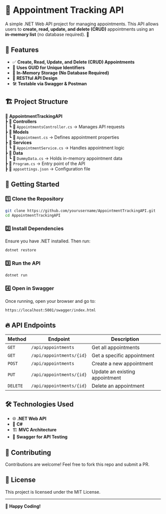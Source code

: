 # 📅 Appointment Tracking API

A simple .NET Web API project for managing appointments. This API allows users to **create, read, update, and delete (CRUD)** appointments using an **in-memory list** (no database required). 🚀

## 🌟 Features
- ✅ **Create, Read, Update, and Delete (CRUD) Appointments**
- 🔄 **Uses GUID for Unique Identifiers**
- 💾 **In-Memory Storage (No Database Required)**
- 📜 **RESTful API Design**
- 🛠 **Testable via Swagger & Postman**

## 🏗 Project Structure
📂 **AppointmentTrackingAPI**  
┣ 📂 **Controllers**  
┃ ┗ 📄 `AppointmentsController.cs` → Manages API requests  
┣ 📂 **Models**  
┃ ┗ 📄 `Appointment.cs` → Defines appointment properties  
┣ 📂 **Services**  
┃ ┗ 📄 `AppointmentService.cs` → Handles appointment logic  
┣ 📂 **Data**  
┃ ┗ 📄 `DummyData.cs` → Holds in-memory appointment data  
┣ 📄 `Program.cs` → Entry point of the API  
┣ 📄 `appsettings.json` → Configuration file  

## 🚀 Getting Started
### 1️⃣ Clone the Repository
```sh
git clone https://github.com/yourusername/AppointmentTrackingAPI.git
cd AppointmentTrackingAPI
```

### 2️⃣ Install Dependencies
Ensure you have .NET installed. Then run:
```sh
dotnet restore
```

### 3️⃣ Run the API
```sh
dotnet run
```

### 4️⃣ Open in Swagger
Once running, open your browser and go to:
```
https://localhost:5001/swagger/index.html
```

## 🔥 API Endpoints
| Method | Endpoint | Description |
|--------|----------|-------------|
| `GET` | `/api/appointments` | Get all appointments |
| `GET` | `/api/appointments/{id}` | Get a specific appointment |
| `POST` | `/api/appointments` | Create a new appointment |
| `PUT` | `/api/appointments/{id}` | Update an existing appointment |
| `DELETE` | `/api/appointments/{id}` | Delete an appointment |

## 🛠 Technologies Used
- 🌐 **.NET Web API**
- 📌 **C#**
- 🏗 **MVC Architecture**
- 🔧 **Swagger for API Testing**

## 🤝 Contributing
Contributions are welcome! Feel free to fork this repo and submit a PR.

## 📜 License
This project is licensed under the MIT License.

---
🚀 **Happy Coding!**

